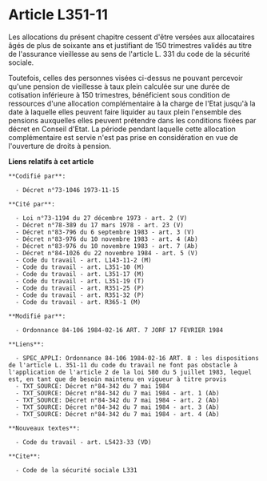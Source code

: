 # Article L351-11

Les allocations du présent chapitre cessent d'être versées aux allocataires âgés de plus de soixante ans et justifiant de 150
trimestres validés au titre de l'assurance vieillesse au sens de l'article L. 331 du code de la sécurité sociale.

Toutefois, celles des personnes visées ci-dessus ne pouvant percevoir qu'une pension de vieillesse à taux plein calculée sur
une durée de cotisation inférieure à 150 trimestres, bénéficient sous condition de ressources d'une allocation complémentaire
à la charge de l'Etat jusqu'à la date à laquelle elles peuvent faire liquider au taux plein l'ensemble des pensions
auxquelles elles peuvent prétendre dans les conditions fixées par décret en Conseil d'Etat. La période pendant laquelle cette
allocation complémentaire est servie n'est pas prise en considération en vue de l'ouverture de droits à pension.

**Liens relatifs à cet article**

	**Codifié par**:

	  - Décret n°73-1046 1973-11-15

	**Cité par**:

	  - Loi n°73-1194 du 27 décembre 1973 - art. 2 (V)
	  - Décret n°78-389 du 17 mars 1978 - art. 23 (V)
	  - Décret n°83-796 du 6 septembre 1983 - art. 3 (V)
	  - Décret n°83-976 du 10 novembre 1983 - art. 4 (Ab)
	  - Décret n°83-976 du 10 novembre 1983 - art. 7 (Ab)
	  - Décret n°84-1026 du 22 novembre 1984 - art. 5 (V)
	  - Code du travail - art. L143-11-2 (M)
	  - Code du travail - art. L351-10 (M)
	  - Code du travail - art. L351-17 (M)
	  - Code du travail - art. L351-19 (T)
	  - Code du travail - art. R351-25 (P)
	  - Code du travail - art. R351-32 (P)
	  - Code du travail - art. R365-1 (M)

	**Modifié par**:

	  - Ordonnance 84-106 1984-02-16 ART. 7 JORF 17 FEVRIER 1984

	**Liens**:

	  - SPEC_APPLI: Ordonnance 84-106 1984-02-16 ART. 8 : les dispositions de l'article L. 351-11 du code du travail ne font pas obstacle à l'application de l'article 2 de la loi 580 du 5 juillet 1983, lequel est, en tant que de besoin maintenu en vigueur à titre provis
	  - TXT_SOURCE: Décret n°84-342 du 7 mai 1984
	  - TXT_SOURCE: Décret n°84-342 du 7 mai 1984 - art. 1 (Ab)
	  - TXT_SOURCE: Décret n°84-342 du 7 mai 1984 - art. 2 (Ab)
	  - TXT_SOURCE: Décret n°84-342 du 7 mai 1984 - art. 3 (Ab)
	  - TXT_SOURCE: Décret n°84-342 du 7 mai 1984 - art. 4 (Ab)

	**Nouveaux textes**:

	  - Code du travail - art. L5423-33 (VD)

	**Cite**:

	  - Code de la sécurité sociale L331
